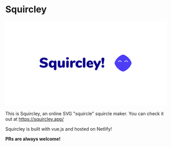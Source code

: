 # Squircley

<img src="./public/og-image.png">

This is Squircley, an online SVG "squircle" squircle maker. You can check it out at https://squircley.app/

Squircley is built with vue.js and hosted on Netlify!

**PRs are always welcome!**
